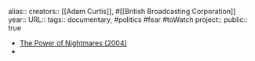 alias::
creators:: [[Adam Curtis]], #[[British Broadcasting Corporation]] 
year::
URL::
tags:: documentary, #politics #fear #toWatch 
project:: 
public:: true

- [The Power of Nightmares (2004)](https://www.filmsforaction.org/watch/the-power-of-nightmares-13-the-rise-of-the-politics-of-fear/)
-